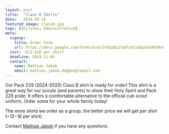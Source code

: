 ```yaml
---
layout: post
title:  "Class B Shirts"
date:   2024-10-18
featured_image: classb.jpg
tags: [Uniforms, Administrative]
meta:
  signup:
    title: Order Form
    url: https://docs.google.com/forms/d/e/1FAIpQLSfa8lnE2xQqaxbzKRYkevBGGhoZH5XbxRnUT1pFYOip1_KouA/viewform?vc=0&c=0&w=1&flr=0&usp=mail_form_link
  cost: ~$12-$16 per shirt
  deadline: 2024-11-04
  contact:
    name: Mathias Jakob
    email: mathias.jakob.de@googlemail.com
---
```


Our Pack 229 (2024-2025) Class B shirt is ready for order! This shirt is a great way for our scouts (and parents) to show their Holy Spirit and Pack 229 pride. It offers a comfortable alternative to the official cub scout uniform. Order some for your whole family today!

The more shirts we order as a group, the better price we will get per shirt (~$12-$16 per shirt)

Contact [Mathias Jakob](mailto:mathias.jakob.de@googlemail.com) if you have any questions.
